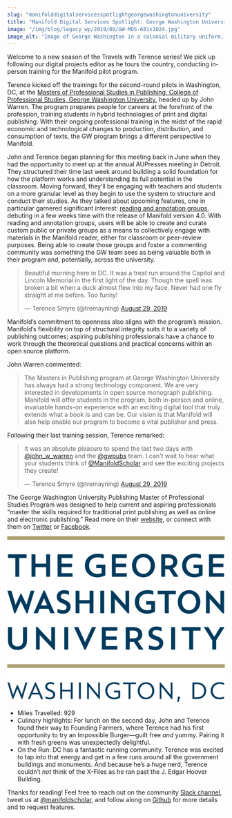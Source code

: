 ```yaml
---
slug: "manifolddigitalservicesspotlightgeorgewashingtonuniversity"
title: "Manifold Digital Services Spotlight: George Washington University"
image: "/img/blog/legacy_wp/2019/09/GW-MDS-681x1024.jpg"
image_alt: "Image of George Washington in a colonial military uniform, looking over at a a gopher sitting on his should and Manifold logos floating in the air around them"
---
```


Welcome to a new season of the Travels with Terence series! We pick up following our digital projects editor as he tours the country, conducting in-person training for the Manifold pilot program.


<!--truncate-->


Terence kicked off the trainings for the second-round pilots in Washington, DC, at the [M](http://cps.gwu.edu/publishing)[asters of Professional Studies in Publishing, College of Professional Studies, George Washington University](http://cps.gwu.edu/publishing), headed up by John Warren. The program prepares people for careers at the forefront of the profession, training students in hybrid technologies of print and digital publishing. With their ongoing professional training in the midst of the rapid economic and technological changes to production, distribution, and consumption of texts, the GW program brings a different perspective to Manifold.

John and Terence began planning for this meeting back in June when they had the opportunity to meet up at the annual AUPresses meeting in Detroit. They structured their time last week around building a solid foundation for how the platform works and understanding its full potential in the classroom. Moving forward, they’ll be engaging with teachers and students on a more granular level as they begin to use the system to structure and conduct their studies. As they talked about upcoming features, one in particular garnered significant interest: [reading and annotation groups](https://marvelapp.com/i221e34/screen/58063685), debuting in a few weeks time with the release of Manifold version 4.0. With reading and annotation groups, users will be able to create and curate custom public or private groups as a means to collectively engage with materials in the Manifold reader, either for classroom or peer-review purposes. Being able to create those groups and foster a commenting community was something the GW team sees as being valuable both in their program and, potentially, across the university.

> Beautiful morning here in DC. It was a treat run around the Capitol and Lincoln Memorial in the first light of the day. Though the spell was broken a bit when a duck almost flew into my face. Never had one fly straight at me before. Too funny!
>
> — Terence Smyre (@tremayning) [August 29, 2019](https://twitter.com/tremayning/status/1167036565085929472?ref_src=twsrc%5Etfw)

 <script async="" src="https://platform.twitter.com/widgets.js" charset="utf-8"></script>

Manifold’s commitment to openness also aligns with the program’s mission. Manifold’s flexibility on top of structural integrity suits it to a variety of publishing outcomes; aspiring publishing professionals have a chance to work through the theoretical questions and practical concerns within an open source platform.

John Warren commented:

> The Masters in Publishing program at George Washington University has always had a strong technology component. We are very interested in developments in open source monograph publishing. Manifold will offer students in the program, both in-person and online, invaluable hands-on experience with an exciting digital tool that truly extends what a book is and can be. Our vision is that Manifold will also help enable our program to become a vital publisher and press.

Following their last training session, Terence remarked:

> It was an absolute pleasure to spend the last two days with [@john\_w\_warren](https://twitter.com/john_w_warren?ref_src=twsrc%5Etfw) and the [@gwpubs](https://twitter.com/gwpubs?ref_src=twsrc%5Etfw) team. I can't wait to hear what your students think of [@ManifoldScholar](https://twitter.com/ManifoldScholar?ref_src=twsrc%5Etfw) and see the exciting projects they create!
>
> — Terence Smyre (@tremayning) [August 29, 2019](https://twitter.com/tremayning/status/1167051394790109184?ref_src=twsrc%5Etfw)

 <script async="" src="https://platform.twitter.com/widgets.js" charset="utf-8"></script>

The George Washington University Publishing Master of Professional Studies Program was designed to help current and aspiring professionals “master the skills required for traditional print publishing as well as online and electronic publishing.” Read more on their [website](http://cps.gwu.edu/publishing), or connect with them on [Twitter](https://twitter.com/cpsgwu) or [Facebook](https://www.facebook.com/CPSGW).

<img src="/img/blog/legacy_wp/2019/09/gw_primary_2c_0-John-Warren.png" alt="" class="wp-image-562" />

- Miles Travelled: 929
- Culinary highlights: For lunch on the second day, John and Terence found their way to Founding Farmers, where Terence had his first opportunity to try an Impossible Burger—guilt free _and_ yummy. Pairing it with fresh greens was unexpectedly delightful.
- On the Run: DC has a fantastic running community. Terence was excited to tap into that energy and get in a few runs around all the government buildings and monuments. And because he’s a huge nerd, Terence couldn’t _not_ think of the X-Files as he ran past the J. Edgar Hoover Building.

Thanks for reading! Feel free to reach out on the community [Slack channel](https://manifold-slackin.herokuapp.com/), tweet us at [@manifoldscholar](https://twitter.com/ManifoldScholar), and follow along on [Github](https://github.com/ManifoldScholar/manifold) for more details and to request features.



